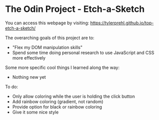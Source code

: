 # The Odin Project - Etch-a-Sketch
You can access this webpage by visiting: https://tylerprehl.github.io/top-etch-a-sketch/

The overarching goals of this project are to:
<ul>
<li>"Flex my DOM manipulation skills"</li>
<li>Spend some time doing personal research to use JavaScript and CSS more 
effectively</li>
</ul>
Some more specific cool things I learned along the way:
<ul>
<li>Nothing new yet</li>
</ul>
To do:
<ul>
<li>Only allow coloring while the user is holding the click button</li>
<li>Add rainbow coloring (gradient, not random)</li>
<li>Provide option for black or rainbow coloring</li>
<li>Give it some nice style</li>
</ul>
